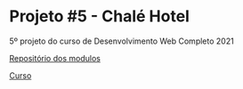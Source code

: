 # Projeto #5 - Chalé Hotel

5º projeto do curso de Desenvolvimento Web Completo 2021

[Repositório dos modulos](https://github.com/abraaobb/desenvolvimento-web-2020)

[Curso](https://www.udemy.com/course/web-completo/)